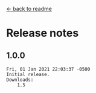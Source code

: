 ﻿﻿[← back to readme](README.md)

# Release notes
## 1.0.0
```
Fri, 01 Jan 2021 22:03:37 -0500
Initial release.
Downloads:
    1.5
```
